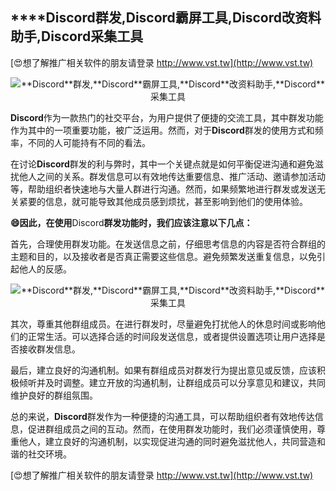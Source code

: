 ## ****Discord**群发,**Discord**霸屏工具,**Discord**改资料助手,**Discord**采集工具**

[😍想了解推广相关软件的朋友请登录 http://www.vst.tw](http://www.vst.tw)

 <center><img src="https://vst.tw/MP4/tuiguang/png/6.png" alt="**Discord**群发,**Discord**霸屏工具,**Discord**改资料助手,**Discord**采集工具"></center>

**Discord**作为一款热门的社交平台，为用户提供了便捷的交流工具，其中群发功能作为其中的一项重要功能，被广泛运用。然而，对于**Discord**群发的使用方式和频率，不同的人可能持有不同的看法。

在讨论**Discord**群发的利与弊时，其中一个关键点就是如何平衡促进沟通和避免滋扰他人之间的关系。群发信息可以有效地传达重要信息、推广活动、邀请参加活动等，帮助组织者快速地与大量人群进行沟通。然而，如果频繁地进行群发或发送无关紧要的信息，就可能导致其他成员感到烦扰，甚至影响到他们的使用体验。

**😄因此，在使用**Discord**群发功能时，我们应该注意以下几点：**

首先，合理使用群发功能。在发送信息之前，仔细思考信息的内容是否符合群组的主题和目的，以及接收者是否真正需要这些信息。避免频繁发送重复信息，以免引起他人的反感。

 <center><img src="https://vst.tw/MP4/tuiguang/png/0.png" alt="**Discord**群发,**Discord**霸屏工具,**Discord**改资料助手,**Discord**采集工具"></center>

其次，尊重其他群组成员。在进行群发时，尽量避免打扰他人的休息时间或影响他们的正常生活。可以选择合适的时间段发送信息，或者提供设置选项让用户选择是否接收群发信息。

最后，建立良好的沟通机制。如果有群组成员对群发行为提出意见或反馈，应该积极倾听并及时调整。建立开放的沟通机制，让群组成员可以分享意见和建议，共同维护良好的群组氛围。

总的来说，**Discord**群发作为一种便捷的沟通工具，可以帮助组织者有效地传达信息，促进群组成员之间的互动。然而，在使用群发功能时，我们必须谨慎使用，尊重他人，建立良好的沟通机制，以实现促进沟通的同时避免滋扰他人，共同营造和谐的社交环境。

[😍想了解推广相关软件的朋友请登录 http://www.vst.tw](http://www.vst.tw)



